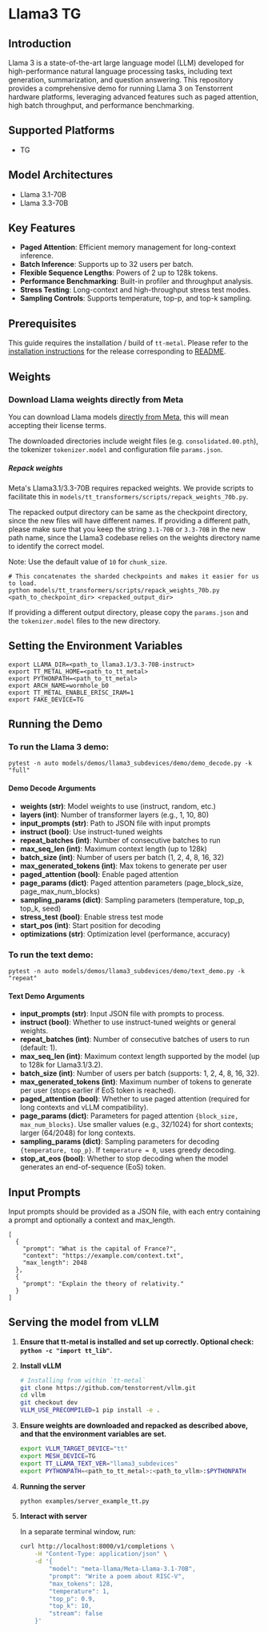 # Llama3 TG

## Introduction

Llama 3 is a state-of-the-art large language model (LLM) developed for high-performance natural language processing tasks, including text generation, summarization, and question answering. This repository provides a comprehensive demo for running Llama 3 on Tenstorrent hardware platforms, leveraging advanced features such as paged attention, high batch throughput, and performance benchmarking.

## Supported Platforms

- TG

## Model Architectures

- Llama 3.1-70B
- Llama 3.3-70B

## Key Features

- **Paged Attention**: Efficient memory management for long-context inference.
- **Batch Inference**: Supports up to 32 users per batch.
- **Flexible Sequence Lengths**: Powers of 2 up to 128k tokens.
- **Performance Benchmarking**: Built-in profiler and throughput analysis.
- **Stress Testing**: Long-context and high-throughput stress test modes.
- **Sampling Controls**: Supports temperature, top-p, and top-k sampling.

## Prerequisites

This guide requires the installation / build of `tt-metal`. Please refer to the [installation instructions](/INSTALLING.md) for the release corresponding to [README](/README.md#llms).

## Weights

### Download Llama weights directly from Meta

You can download Llama models [directly from Meta](https://llama.meta.com/llama-downloads/), this will mean accepting their license terms.

The downloaded directories include weight files (e.g. `consolidated.00.pth`), the tokenizer `tokenizer.model` and configuration file `params.json`.

##### Repack weights
Meta's Llama3.1/3.3-70B requires repacked weights. We provide scripts to facilitate this in `models/tt_transformers/scripts/repack_weights_70b.py`.

The repacked output directory can be same as the checkpoint directory, since the new files will have different names.
If providing a different path, please make sure that you keep the string `3.1-70B` or `3.3-70B` in the new path name, since the Llama3 codebase relies on the weights directory name to identify the correct model.

Note: Use the default value of `10` for `chunk_size`.

```
# This concatenates the sharded checkpoints and makes it easier for us to load.
python models/tt_transformers/scripts/repack_weights_70b.py <path_to_checkpoint_dir> <repacked_output_dir>
```

If providing a different output directory, please copy the `params.json` and the `tokenizer.model` files to the new directory.

## Setting the Environment Variables

```
export LLAMA_DIR=<path_to_llama3.1/3.3-70B-instruct>
export TT_METAL_HOME=<path_to_tt_metal>
export PYTHONPATH=<path_to_tt_metal>
export ARCH_NAME=wormhole_b0
export TT_METAL_ENABLE_ERISC_IRAM=1
export FAKE_DEVICE=TG
```

## Running the Demo

### To run the Llama 3 demo:

```
pytest -n auto models/demos/llama3_subdevices/demo/demo_decode.py -k "full"
```

#### Demo Decode Arguments
- **weights (str)**: Model weights to use (instruct, random, etc.)
- **layers (int)**: Number of transformer layers (e.g., 1, 10, 80)
- **input_prompts (str)**: Path to JSON file with input prompts
- **instruct (bool)**: Use instruct-tuned weights
- **repeat_batches (int)**: Number of consecutive batches to run
- **max_seq_len (int)**: Maximum context length (up to 128k)
- **batch_size (int)**: Number of users per batch (1, 2, 4, 8, 16, 32)
- **max_generated_tokens (int)**: Max tokens to generate per user
- **paged_attention (bool)**: Enable paged attention
- **page_params (dict)**: Paged attention parameters (page_block_size, page_max_num_blocks)
- **sampling_params (dict)**: Sampling parameters (temperature, top_p, top_k, seed)
- **stress_test (bool)**: Enable stress test mode
- **start_pos (int)**: Start position for decoding
- **optimizations (str)**: Optimization level (performance, accuracy)

### To run the text demo:

```
pytest -n auto models/demos/llama3_subdevices/demo/text_demo.py -k "repeat"
```

#### Text Demo Arguments

- **input_prompts (str)**: Input JSON file with prompts to process.
- **instruct (bool)**: Whether to use instruct-tuned weights or general weights.
- **repeat_batches (int)**: Number of consecutive batches of users to run (default: 1).
- **max_seq_len (int)**: Maximum context length supported by the model (up to 128k for Llama3.1/3.2).
- **batch_size (int)**: Number of users per batch (supports: 1, 2, 4, 8, 16, 32).
- **max_generated_tokens (int)**: Maximum number of tokens to generate per user (stops earlier if EoS token is reached).
- **paged_attention (bool)**: Whether to use paged attention (required for long contexts and vLLM compatibility).
- **page_params (dict)**: Parameters for paged attention `{block_size, max_num_blocks}`. Use smaller values (e.g., 32/1024) for short contexts; larger (64/2048) for long contexts.
- **sampling_params (dict)**: Sampling parameters for decoding `{temperature, top_p}`. If `temperature = 0`, uses greedy decoding.
- **stop_at_eos (bool)**: Whether to stop decoding when the model generates an end-of-sequence (EoS) token.

## Input Prompts

Input prompts should be provided as a JSON file, with each entry containing a prompt and optionally a context and max_length.

```
[
  {
    "prompt": "What is the capital of France?",
    "context": "https://example.com/context.txt",
    "max_length": 2048
  },
  {
    "prompt": "Explain the theory of relativity."
  }
]
```

## Serving the model from vLLM

1. **Ensure that tt-metal is installed and set up correctly. Optional check: `python -c "import tt_lib"`.**

2. **Install vLLM**

    ```bash
    # Installing from within `tt-metal`
    git clone https://github.com/tenstorrent/vllm.git
    cd vllm
    git checkout dev
    VLLM_USE_PRECOMPILED=1 pip install -e .
    ```

3. **Ensure weights are downloaded and repacked as described above, and that the environment variables are set.**

    ```bash
    export VLLM_TARGET_DEVICE="tt"
    export MESH_DEVICE=TG
    export TT_LLAMA_TEXT_VER="llama3_subdevices"
    export PYTHONPATH=<path_to_tt_metal>:<path_to_vllm>:$PYTHONPATH
    ```

4. **Running the server**

    ```bash
    python examples/server_example_tt.py
    ```

5. **Interact with server**

    In a separate terminal window, run:

    ```bash
    curl http://localhost:8000/v1/completions \
        -H "Content-Type: application/json" \
        -d '{
            "model": "meta-llama/Meta-Llama-3.1-70B",
            "prompt": "Write a poem about RISC-V",
            "max_tokens": 128,
            "temperature": 1,
            "top_p": 0.9,
            "top_k": 10,
            "stream": false
        }'
    ```

